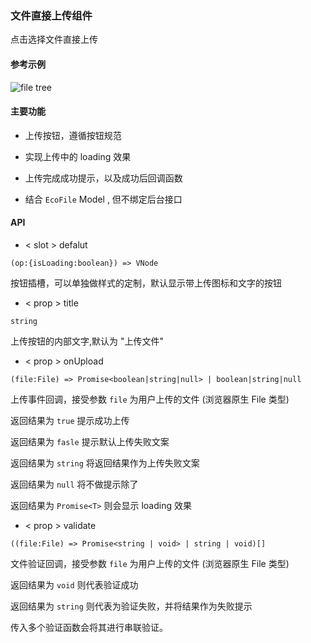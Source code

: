 ### 文件直接上传组件

点击选择文件直接上传

#### 参考示例

![file tree](/{{ctx_public}}/design/uploadbtn.gif)

#### 主要功能

- 上传按钮，遵循按钮规范

- 实现上传中的 loading 效果

- 上传完成成功提示，以及成功后回调函数
  
- 结合 `EcoFile` Model , 但不绑定后台接口

#### API

- < slot > defalut 

`(op:{isLoading:boolean}) => VNode`

按钮插槽，可以单独做样式的定制，默认显示带上传图标和文字的按钮

- < prop > title

`string`

上传按钮的内部文字,默认为 "上传文件"

- < prop > onUpload
 
`(file:File) => Promise<boolean|string|null> | boolean|string|null` 

上传事件回调，接受参数 `file` 为用户上传的文件 (浏览器原生 File 类型)

返回结果为 `true` 提示成功上传

返回结果为 `fasle` 提示默认上传失败文案

返回结果为 `string` 将返回结果作为上传失败文案

返回结果为 `null` 将不做提示除了

返回结果为 `Promise<T>` 则会显示 loading 效果

- < prop > validate 

`((file:File) => Promise<string | void> | string | void)[]`

文件验证回调，接受参数 `file` 为用户上传的文件 (浏览器原生 File 类型)

返回结果为 `void` 则代表验证成功

返回结果为 `string` 则代表为验证失败，并将结果作为失败提示

传入多个验证函数会将其进行串联验证。

